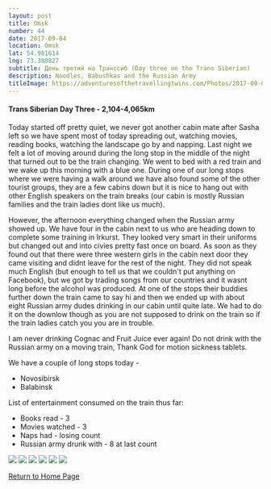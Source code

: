 ```yaml
---
layout: post
title: Omsk
number: 44
date: 2017-09-04
location: Omsk
lat: 54.981614
lng: 73.380827
subtitle: День третий на Транссиб (Day three on the Trans Siberian)
description: Noodles, Babushkas and the Russian Army
titleImage: https://adventuresofthetravellingtwins.com/Photos/2017-09-04-Omsk/cover-min.jpg
---
```


<h4>Trans Siberian Day Three - 2,104-4,065km</h4>

Today started off pretty quiet, we never got another cabin mate after Sasha left so we have spent most of today spreading out, watching movies, reading books, watching the landscape go by and napping. 
Last night we felt a lot of moving around during the long stop in the middle of the night that turned out to be the train changing. We went to bed with a red train and we wake up this morning with a blue one. During one of our long stops where we were having a walk around we have also found some of the other tourist groups, they are a few cabins down but it is nice to hang out with other English speakers on the train breaks (our cabin is mostly Russian families and the train ladies dont like us much). 

However, the afternoon everything changed when the Russian army showed up. We have four in the cabin next to us who are heading down to complete some training in Irkurst. They looked very smart in their uniforms but changed out and into civies pretty fast once on board. As soon as they found out that there were three western girls in the cabin next door they came visiting and didnt leave for the rest of the night. They did not speak much English (but enough to tell us that we couldn't put anything on Facebook), but we got by trading songs from our countries and it wasnt long before the alcohol was produced. At one of the stops their buddies further down the train came to say hi and then we ended up with about eight Russian army dudes drinking in our cabin until quite late. We had to do it on the downlow though as you are not supposed to drink on the train so if the train ladies catch you you are in trouble.

I am never drinking Cognac and Fruit Juice ever again! Do not drink with the Russian army on a moving train, Thank God for motion sickness tablets.

We have a couple of long stops today - 
* Novosibirsk
* Balabinsk

List of entertainment consumed on the train thus far:
* Books read - 3
* Movies watched - 3
* Naps had - losing count
* Russian army drunk with - 8 at last count

<img src="https://adventuresofthetravellingtwins.com/Photos/2017-09-04-Omsk/day11-min.jpg" class="image1">
<img src="https://adventuresofthetravellingtwins.com/Photos/2017-09-04-Omsk/day12-min.jpg" class="image1">
<img src="https://adventuresofthetravellingtwins.com/Photos/2017-09-04-Omsk/day13-min.jpg" class="image1">
<img src="https://adventuresofthetravellingtwins.com/Photos/2017-09-04-Omsk/day14-min.jpg" class="image1">
<img src="https://adventuresofthetravellingtwins.com/Photos/2017-09-04-Omsk/day15-min.jpg" class="image1">
<img src="https://adventuresofthetravellingtwins.com/Photos/2017-09-04-Omsk/day16-min.jpg" class="image1">

<a href="https://adventuresofthetravellingtwins.com/">Return to Home Page</a>
